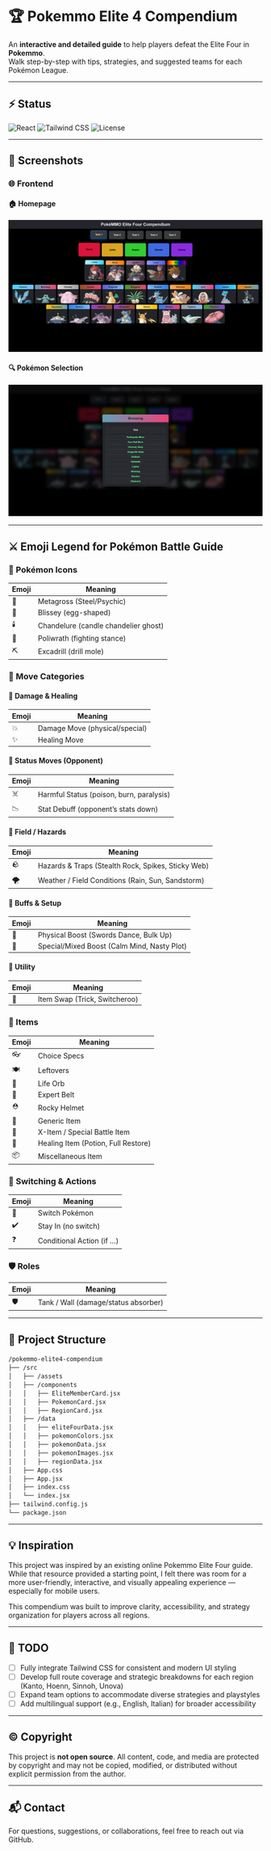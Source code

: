 # 🏆 Pokemmo Elite 4 Compendium

An **interactive and detailed guide** to help players defeat the Elite Four in **Pokemmo**.  
Walk step-by-step with tips, strategies, and suggested teams for each Pokémon League.

---

## ⚡ Status

![React](https://img.shields.io/badge/React-18.2.0-blue?logo=react&logoColor=white)
![Tailwind CSS](https://img.shields.io/badge/TailwindCSS-3.3.3-skyblue?logo=tailwind-css&logoColor=white)
![License](https://img.shields.io/badge/License-Proprietary-red)

---

## 📸 Screenshots

### 🌐 Frontend

#### 🏠 Homepage
![Homepage Screenshot](./screenshots/frontend-home.png)

#### 🔍 Pokémon Selection
![Pokemon Selection Screenshot](./screenshots/pokemon-selection.png)

---

## ⚔️ Emoji Legend for Pokémon Battle Guide

### 🐾 Pokémon Icons
| Emoji | Meaning |
|-------|---------|
| 🤖 | Metagross (Steel/Psychic) |
| 🥚 | Blissey (egg-shaped) |
| 🕯️ | Chandelure (candle chandelier ghost) |
| 🥊 | Poliwrath (fighting stance) |
| ⛏️ | Excadrill (drill mole) |

### 📜 Move Categories

#### 🔹 Damage & Healing
| Emoji | Meaning |
|-------|---------|
| 💥 | Damage Move (physical/special) |
| ✨ | Healing Move |

#### 🔹 Status Moves (Opponent)
| Emoji | Meaning |
|-------|---------|
| ☠️ | Harmful Status (poison, burn, paralysis) |
| 📉 | Stat Debuff (opponent’s stats down) |

#### 🔹 Field / Hazards
| Emoji | Meaning |
|-------|---------|
| 🪨 | Hazards & Traps (Stealth Rock, Spikes, Sticky Web) |
| 🌪️ | Weather / Field Conditions (Rain, Sun, Sandstorm) |

#### 🔹 Buffs & Setup
| Emoji | Meaning |
|-------|---------|
| 💪 | Physical Boost (Swords Dance, Bulk Up) |
| 🧠 | Special/Mixed Boost (Calm Mind, Nasty Plot) |

#### 🔹 Utility
| Emoji | Meaning |
|-------|---------|
| 🔁 | Item Swap (Trick, Switcheroo) |

### 🎒 Items
| Emoji | Meaning |
|-------|---------|
| 👓 | Choice Specs |
| 🍽️ | Leftovers |
| 🔮 | Life Orb |
| 🥋 | Expert Belt |
| ⛑️ | Rocky Helmet |
| 🎒 | Generic Item |
| 🧪 | X-Item / Special Battle Item |
| 💊 | Healing Item (Potion, Full Restore) |
| 📦 | Miscellaneous Item |

### 🔄 Switching & Actions
| Emoji | Meaning |
|-------|---------|
| 🔄 | Switch Pokémon |
| ✔️ | Stay In (no switch) |
| ❓ | Conditional Action (if …) |

### 🛡️ Roles
| Emoji | Meaning |
|-------|---------|
| 🛡️ | Tank / Wall (damage/status absorber) |

---

## 📁 Project Structure

```bash
/pokemmo-elite4-compendium
├── /src
│   ├── /assets
│   ├── /components
│   │   ├── EliteMemberCard.jsx
│   │   ├── PokemonCard.jsx
│   │   ├── RegionCard.jsx
│   ├── /data
│   │   ├── eliteFourData.jsx
│   │   ├── pokemonColors.jsx
│   │   ├── pokemonData.jsx
│   │   ├── pokemonImages.jsx
│   │   ├── regionData.jsx
│   ├── App.css
│   ├── App.jsx
│   ├── index.css
│   └── index.jsx
├── tailwind.config.js
└── package.json
```

---

## 💡 Inspiration

This project was inspired by an existing online Pokemmo Elite Four guide.  
While that resource provided a starting point, I felt there was room for a more user-friendly, interactive, and visually appealing experience — especially for mobile users.

This compendium was built to improve clarity, accessibility, and strategy organization for players across all regions.

---

## 🔮 TODO

* [ ] Fully integrate Tailwind CSS for consistent and modern UI styling
* [ ] Develop full route coverage and strategic breakdowns for each region (Kanto, Hoenn, Sinnoh, Unova)
* [ ] Expand team options to accommodate diverse strategies and playstyles
* [ ] Add multilingual support (e.g., English, Italian) for broader accessibility

---

## ©️ Copyright

This project is **not open source**.
All content, code, and media are protected by copyright and may not be copied, modified, or distributed without explicit permission from the author.

---

## 📬 Contact

For questions, suggestions, or collaborations, feel free to reach out via GitHub.
